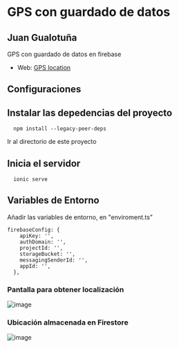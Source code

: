 # GPS con guardado de datos
## Juan Gualotuña

GPS con guardado de datos en firebase
 
- Web: [GPS location](https://a-a3e2b.web.app/home)


## Configuraciones

## Instalar las depedencias del proyecto
```
  npm install --legacy-peer-deps
```

Ir al directorio de este proyecto

## Inicia el servidor

```
  ionic serve
```


## Variables de Entorno

Añadir las variables de entorno, en "enviroment.ts"

```
firebaseConfig: {
    apiKey: '',
    authDomain: '',
    projectId: '',
    storageBucket: '',
    messagingSenderId: '',
    appId: '',
  },
```

### Pantalla para obtener localización
![image](https://github.com/juandiego252/GeolocationApp/assets/102696740/cfd20ed1-63a3-49cb-9a07-dd820d92f221)



### Ubicación almacenada en Firestore
![image](https://github.com/juandiego252/GeolocationApp/assets/102696740/7c65517d-9e6a-4b41-bb59-1755b41fd78a)








